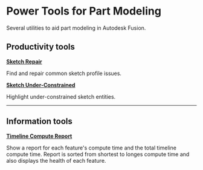 # Power Tools for Part Modeling

Several utilities to aid part modeling in Autodesk Fusion.

## Productivity tools

**[Sketch Repair](./docs/SketchFix.md)**

Find and repair common sketch profile issues.

**[Sketch Under-Constrained](./docs/SketchUnder.md)**

Highlight under-constrained sketch entities.

---

## Information tools

**[Timeline Compute Report](./docs/Timeline%20Compute%20Times.md)**

Show a report for each feature's compute time and the total timeline compute time. Report is sorted from shortest to longes compute time and also displays the health of each feature.
